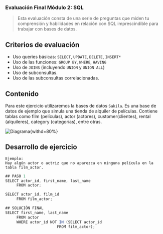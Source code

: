 ### Evaluación Final Módulo 2: SQL

> Esta evaluación consta de una serie de preguntas que miden tu comprensión y habilidades en relación con SQL imprescindible para trabajar con bases de datos.
>
##  Criterios de evaluación

- Uso queries básicas: `SELECT`, `UPDATE`, `DELETE`, `INSERT*`
- Uso de las funciones: `GROUP BY`, `WHERE`, `HAVING`
- Uso de `JOINS` (incluyendo `UNION` y `UNION ALL`)
- Uso de subconsultas. 
- Uso de las subconsultas correlacionadas.

## Contenido

Para este ejercicio utilizaremos la bases de datos `Sakila`. Es una base de datos de ejemplo que simula una tienda de alquiler de películas. Contiene tablas como film (películas), actor (actores), customer(clientes), rental (alquileres), category (categorías), entre otras. 

![Diagrama](Diagrama1.png){withd=80%}


## Desarrollo de ejercicio
    Ejemplo:
    Hay algún actor o actriz que no aparezca en ninguna película en la tabla film_actor.

```js
## PASO 1
SELECT actor_id, first_name, last_name
     FROM actor;             

SELECT actor_id, film_id
     FROM film_actor;

## SOLUCIÓN FINAL
SELECT first_name, last_name
     FROM actor
     WHERE actor_id NOT IN (SELECT actor_id
					   FROM film_actor); 
```











